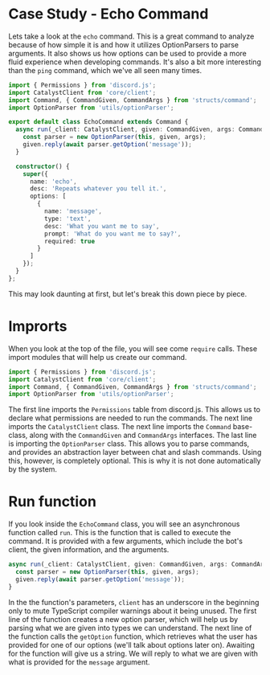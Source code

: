# Case Study - Echo Command
Lets take a look at the `echo` command. This is a great command to analyze because of how simple it is and how it utilizes OptionParsers to parse arguments. It also shows us how options can be used to provide a more fluid experience when developing commands. It's also a bit more interesting than the `ping` command, which we've all seen many times.

```ts
import { Permissions } from 'discord.js';
import CatalystClient from 'core/client';
import Command, { CommandGiven, CommandArgs } from 'structs/command';
import OptionParser from 'utils/optionParser';

export default class EchoCommand extends Command {
  async run(_client: CatalystClient, given: CommandGiven, args: CommandArgs) {
    const parser = new OptionParser(this, given, args);
    given.reply(await parser.getOption('message'));
  }

  constructor() {
    super({
      name: 'echo',
      desc: 'Repeats whatever you tell it.',
      options: [
        {
          name: 'message',
          type: 'text',
          desc: 'What you want me to say',
          prompt: 'What do you want me to say?',
          required: true
        }
      ]
    });
  }
};
```

This may look daunting at first, but let's break this down piece by piece.

# Improrts
When you look at the top of the file, you will see come `require` calls. These import modules that will help us create our command. 
```ts
import { Permissions } from 'discord.js';
import CatalystClient from 'core/client';
import Command, { CommandGiven, CommandArgs } from 'structs/command';
import OptionParser from 'utils/optionParser';
```
The first line imports the `Permissions` table from discord.js. This allows us to declare what permissions are needed to run the commands.
The next line imports the `CatalystClient` class.
The next line imports the `Command` base-class, along with the `CommandGiven` and `CommandArgs` interfaces.
The last line is importing the `OptionParser` class. This allows you to parse commands, and provides an abstraction layer between chat and slash commands. Using this, however, is completely optional. This is why it is not done automatically by the system.

# Run function
If you look inside the `EchoCommand` class, you will see an asynchronous function called `run`. This is the function that is called to execute the command. It is provided with a few arguments, which include the bot's client, the given information, and the arguments.
```ts
async run(_client: CatalystClient, given: CommandGiven, args: CommandArgs) {
  const parser = new OptionParser(this, given, args);
  given.reply(await parser.getOption('message'));
}
```
In the the function's parameters, `client` has an underscore in the beginning only to mute TypeScript compiler warnings about it being unused.
The first line of the function creates a new option parser, which will help us by parsing what we are given into types we can understand.
The next line of the function calls the `getOption` function, which retrieves what the user has provided for one of our options (we'll talk about options later on). Awaiting for the function will give us a string. We will reply to what we are given with what is provided for the `message` argument.